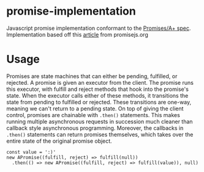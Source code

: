 # promise-implementation
Javascript promise implementation conformant to the [Promises/A+ spec](https://promisesaplus.com/). Implementation based off this [article](https://www.promisejs.org/implementing/) from promisejs.org

# Usage
Promises are state machines that can either be pending, fulfilled, or rejected. A promise is given an executor from the client. The promise runs this executor, with fulfill and reject methods that hook into the promise's state. When the executor calls either of these methods, it transitions the state from pending to fulfilled or rejected. These transitions are one-way, meaning we can't return to a pending state. On top of giving the client control, promises are chainable with `.then()` statements. This makes running multiple asynchronous requests in succession much cleaner than callback style asynchronous programming. Moreover, the callbacks in `.then()` statements can return promises themselves, which takes over the entire state of the original promise object.

```
const value = ':)'
new APromise((fulfill, reject) => fulfill(null))
  .then(() => new APromise((fulfill, reject) => fulfill(value)), null)
```
